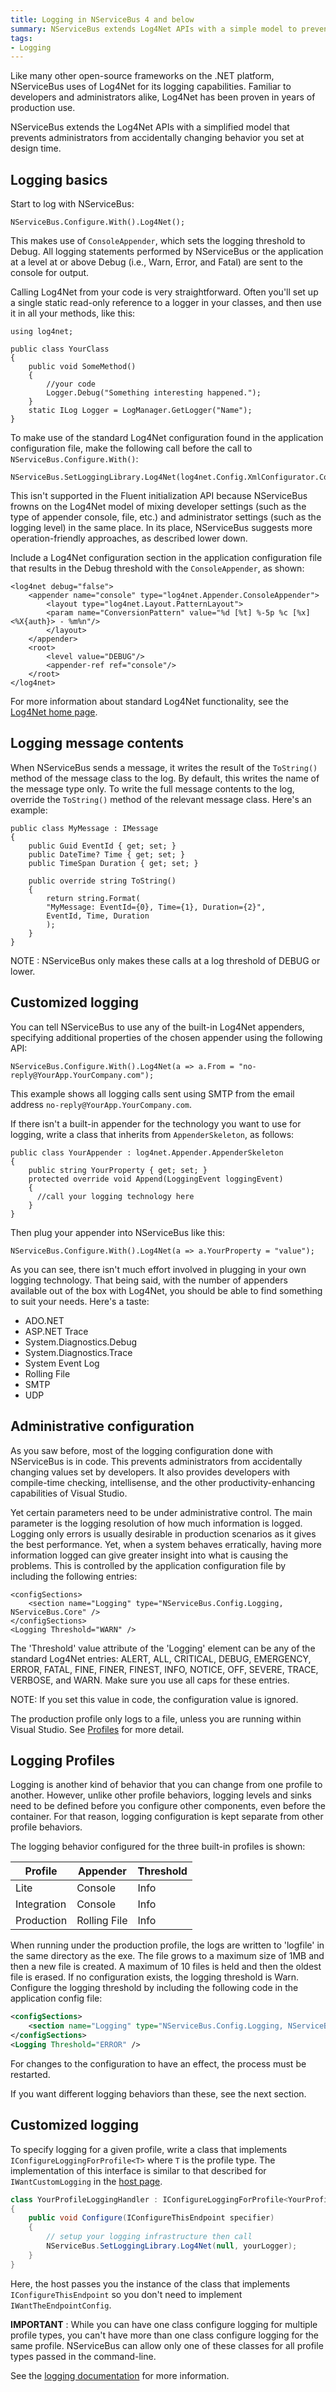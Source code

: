 ```yaml
---
title: Logging in NServiceBus 4 and below
summary: NServiceBus extends Log4Net APIs with a simple model to prevent admins from changing behavior you set at design time.
tags: 
- Logging
---
```


Like many other open-source frameworks on the .NET platform, NServiceBus uses of Log4Net for its logging capabilities. Familiar to developers and administrators alike, Log4Net has been proven in years of production use.

NServiceBus extends the Log4Net APIs with a simplified model that prevents administrators from accidentally changing behavior you set at design time.

## Logging basics

Start to log with NServiceBus:

    NServiceBus.Configure.With().Log4Net();

This makes use of `ConsoleAppender`, which sets the logging threshold to Debug. All logging statements performed by NServiceBus or the application at a level at or above Debug (i.e., Warn, Error, and Fatal) are sent to the console for output.

Calling Log4Net from your code is very straightforward. Often you'll set up a single static read-only reference to a logger in your classes, and then use it in all your methods, like this:

```
using log4net;
  
public class YourClass
{
    public void SomeMethod()
    {
        //your code
        Logger.Debug("Something interesting happened.");
    }
    static ILog Logger = LogManager.GetLogger("Name");
}
```

To make use of the standard Log4Net configuration found in the application configuration file, make the following call before the call to `NServiceBus.Configure.With()`:

    NServiceBus.SetLoggingLibrary.Log4Net(log4net.Config.XmlConfigurator.Configure);

This isn't supported in the Fluent initialization API because NServiceBus frowns on the Log4Net model of mixing developer settings
(such as the type of appender console, file, etc.) and administrator settings (such as the logging level) in the same place. In its place, NServiceBus suggests more operation-friendly approaches, as described lower down.

Include a Log4Net configuration section in the application configuration file that results in the Debug threshold with the `ConsoleAppender`, as shown:

```
<log4net debug="false">
	<appender name="console" type="log4net.Appender.ConsoleAppender">
		<layout type="log4net.Layout.PatternLayout">
		<param name="ConversionPattern" value="%d [%t] %-5p %c [%x] <%X{auth}> - %m%n"/>
		</layout>
	</appender>
	<root>
		<level value="DEBUG"/>
		<appender-ref ref="console"/>
	</root>
</log4net>
```

For more information about standard Log4Net functionality, see the
[Log4Net home page](http://logging.apache.org/log4net/index.html).

## Logging message contents

When NServiceBus sends a message, it writes the result of the `ToString()` method of the message class to the log. By default, this writes the name of the message type only. To write the full message contents to the log, override the `ToString()` method of the relevant message class. Here's an example:


    public class MyMessage : IMessage
    {
	    public Guid EventId { get; set; }
	    public DateTime? Time { get; set; }
	    public TimeSpan Duration { get; set; }

	    public override string ToString()
	    {
		    return string.Format(
		    "MyMessage: EventId={0}, Time={1}, Duration={2}",
		    EventId, Time, Duration
		    );
	    }
    }


NOTE : NServiceBus only makes these calls at a log threshold of DEBUG or lower.

## Customized logging

You can tell NServiceBus to use any of the built-in Log4Net appenders, specifying additional properties of the chosen appender using the following API:

    NServiceBus.Configure.With().Log4Net(a => a.From = "no-reply@YourApp.YourCompany.com");

This example shows all logging calls sent using SMTP from the email address `no-reply@YourApp.YourCompany.com`.

If there isn't a built-in appender for the technology you want to use for logging, write a class that inherits from `AppenderSkeleton`, as follows:

    public class YourAppender : log4net.Appender.AppenderSkeleton
    {
	    public string YourProperty { get; set; }
	    protected override void Append(LoggingEvent loggingEvent)
	    {
	  	  //call your logging technology here
	    }
    }


Then plug your appender into NServiceBus like this:

    NServiceBus.Configure.With().Log4Net(a => a.YourProperty = "value");

As you can see, there isn't much effort involved in plugging in your own logging technology. That being said, with the number of appenders available out of the box with Log4Net, you should be able to find something to suit your needs. Here's a taste:

-   ADO.NET
-   ASP.NET Trace
-   System.Diagnostics.Debug
-   System.Diagnostics.Trace
-   System Event Log
-   Rolling File
-   SMTP
-   UDP

## Administrative configuration

As you saw before, most of the logging configuration done with NServiceBus is in code. This prevents administrators from accidentally changing values set by developers. It also provides developers with compile-time checking, intellisense, and the other productivity-enhancing capabilities of Visual Studio.

Yet certain parameters need to be under administrative control. The main parameter is the logging resolution of how much information is logged. Logging only errors is usually desirable in production scenarios as it gives the best performance. Yet, when a system behaves erratically, having more information logged can give greater insight into what is causing the problems. This is controlled by the application configuration file by including the following entries:

```
<configSections>
	<section name="Logging" type="NServiceBus.Config.Logging, NServiceBus.Core" />
</configSections>
<Logging Threshold="WARN" />
```

The 'Threshold' value attribute of the 'Logging' element can be any of the standard Log4Net entries: ALERT, ALL, CRITICAL, DEBUG, EMERGENCY, ERROR, FATAL, FINE, FINER, FINEST, INFO, NOTICE, OFF, SEVERE, TRACE, VERBOSE, and WARN. Make sure you use all caps for these entries.

NOTE: If you set this value in code, the configuration value is ignored.

The production profile only logs to a file, unless you are running within Visual Studio. See
[Profiles](profiles-for-nservicebus-host.md) for more detail.


## Logging Profiles

Logging is another kind of behavior that you can change from one profile to another. However, unlike other profile behaviors, logging levels and sinks need to be defined before you configure other components, even before the container. For that reason, logging configuration is kept separate from other profile behaviors.

The logging behavior configured for the three built-in profiles is shown:

| Profile     | Appender     | Threshold  
|-------------|--------------|-----
| Lite        | Console      | Info                         
| Integration | Console      | Info 
| Production  | Rolling File | Info 

When running under the production profile, the logs are written to 'logfile' in the same directory as the exe. The file grows to a maximum size of 1MB and then a new file is created. A maximum of 10 files is held and then the oldest file is erased. If no configuration exists, the logging threshold is Warn. Configure the logging threshold by including the following code in the application config file:

```XML
<configSections>
	<section name="Logging" type="NServiceBus.Config.Logging, NServiceBus.Core" />
</configSections>
<Logging Threshold="ERROR" />
```

 For changes to the configuration to have an effect, the process must be restarted.

If you want different logging behaviors than these, see the next section.

## Customized logging

To specify logging for a given profile, write a class that implements `IConfigureLoggingForProfile<T>` where `T` is the profile type. The implementation of this interface is similar to that described for `IWantCustomLogging` in the [host page](the-nservicebus-host.md).


```C#
class YourProfileLoggingHandler : IConfigureLoggingForProfile<YourProfile>
{
    public void Configure(IConfigureThisEndpoint specifier)
    {
        // setup your logging infrastructure then call
        NServiceBus.SetLoggingLibrary.Log4Net(null, yourLogger);
    }
}
```

 Here, the host passes you the instance of the class that implements `IConfigureThisEndpoint` so you don't need to implement `IWantTheEndpointConfig`.

**IMPORTANT** : While you can have one class configure logging for multiple profile types, you can't have more than one class configure logging for the same profile. NServiceBus can allow only one of these classes for all profile types passed in the command-line.

See the [logging documentation](profiles-for-nservicebus-host.md) for more information.
